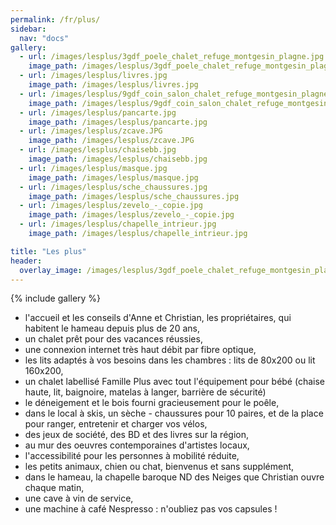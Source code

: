 ```yaml
---
permalink: /fr/plus/
sidebar:
  nav: "docs"
gallery:
  - url: /images/lesplus/3gdf_poele_chalet_refuge_montgesin_plagne.jpg
    image_path: /images/lesplus/3gdf_poele_chalet_refuge_montgesin_plagne.jpg
  - url: /images/lesplus/livres.jpg
    image_path: /images/lesplus/livres.jpg
  - url: /images/lesplus/9gdf_coin_salon_chalet_refuge_montgesin_plagne.jpg
    image_path: /images/lesplus/9gdf_coin_salon_chalet_refuge_montgesin_plagne.jpg
  - url: /images/lesplus/pancarte.jpg
    image_path: /images/lesplus/pancarte.jpg
  - url: /images/lesplus/zcave.JPG
    image_path: /images/lesplus/zcave.JPG
  - url: /images/lesplus/chaisebb.jpg
    image_path: /images/lesplus/chaisebb.jpg
  - url: /images/lesplus/masque.jpg
    image_path: /images/lesplus/masque.jpg
  - url: /images/lesplus/sche_chaussures.jpg
    image_path: /images/lesplus/sche_chaussures.jpg
  - url: /images/lesplus/zevelo_-_copie.jpg
    image_path: /images/lesplus/zevelo_-_copie.jpg
  - url: /images/lesplus/chapelle_intrieur.jpg
    image_path: /images/lesplus/chapelle_intrieur.jpg

title: "Les plus"
header:
  overlay_image: /images/lesplus/3gdf_poele_chalet_refuge_montgesin_plagne.jpg
---
```


{% include gallery %}
       
  - l'accueil et les conseils d'Anne et Christian, les propriétaires, qui habitent le hameau depuis plus de 20 ans,    
  - un chalet prêt pour des vacances réussies,    
  - une connexion internet très haut débit par fibre optique,    
  - les lits adaptés à vos besoins dans les chambres : lits de 80x200 ou lit 160x200,    
  - un chalet labellisé Famille Plus avec tout l'équipement pour bébé (chaise haute, lit, baignoire, matelas à langer, barrière de sécurité)    
  - le déneigement et le bois fourni gracieusement pour le poêle,    
  - dans le local à skis, un sèche - chaussures pour 10 paires, et de la place pour ranger, entretenir et charger vos vélos,     
  - des jeux de société, des BD et des livres sur la région,    
  - au mur des oeuvres contemporaines d'artistes locaux,    
  - l'accessibilité pour les personnes à mobilité réduite,    
  - les petits animaux, chien ou chat, bienvenus et sans supplément,    
  - dans le hameau, la chapelle baroque ND des Neiges que Christian ouvre chaque matin,    
  - une cave à vin de service,    
  - une machine à café Nespresso : n'oubliez pas vos capsules !    
  
<p style="text-align: center;">
<script type='text/javascript'>
  var parametresWidget = {
    key : 'tftr8_fc',
    numGite : '73G148140',
    widget : 'resa',
  };
  widgetIteaGL(parametresWidget);
</script>
    
